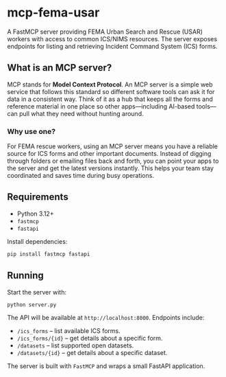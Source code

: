 # mcp-fema-usar

A FastMCP server providing FEMA Urban Search and Rescue (USAR) workers with access to common ICS/NIMS resources. The server exposes endpoints for listing and retrieving Incident Command System (ICS) forms.

## What is an MCP server?

MCP stands for **Model Context Protocol**. An MCP server is a simple web
service that follows this standard so different software tools can ask it
for data in a consistent way. Think of it as a hub that keeps all the forms
and reference material in one place so other apps—including AI-based tools—can
pull what they need without hunting around.

### Why use one?

For FEMA rescue workers, using an MCP server means you have a reliable source for
ICS forms and other important documents. Instead of digging through folders
or emailing files back and forth, you can point your apps to the server and
get the latest versions instantly. This helps your team stay coordinated and
saves time during busy operations.

## Requirements
* Python 3.12+
* `fastmcp`
* `fastapi`

Install dependencies:

```bash
pip install fastmcp fastapi
```

## Running

Start the server with:

```bash
python server.py
```

The API will be available at `http://localhost:8000`. Endpoints include:

- `/ics_forms` – list available ICS forms.
- `/ics_forms/{id}` – get details about a specific form.
- `/datasets` – list supported open datasets.
- `/datasets/{id}` – get details about a specific dataset.

The server is built with `FastMCP` and wraps a small FastAPI application.
